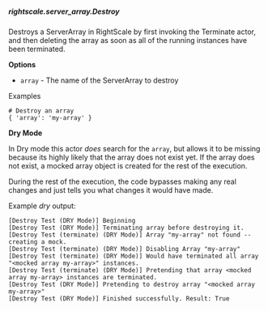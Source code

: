 ##### rightscale.server_array.Destroy

Destroys a ServerArray in RightScale by first invoking the Terminate actor, and
then deleting the array as soon as all of the running instances have been
terminated.

**Options**

  * `array`     - The name of the ServerArray to destroy

Examples

    # Destroy an array
    { 'array': 'my-array' }

**Dry Mode**

In Dry mode this actor _does_ search for the `array`, but allows it to be
missing because its highly likely that the array does not exist yet. If the
array does not exist, a mocked array object is created for the rest of the
execution.

During the rest of the execution, the code bypasses making any real changes
and just tells you what changes it would have made.

Example _dry_ output:

    [Destroy Test (DRY Mode)] Beginning
    [Destroy Test (DRY Mode)] Terminating array before destroying it.
    [Destroy Test (terminate) (DRY Mode)] Array "my-array" not found -- creating a mock.
    [Destroy Test (terminate) (DRY Mode)] Disabling Array "my-array"
    [Destroy Test (terminate) (DRY Mode)] Would have terminated all array "<mocked array my-array>" instances.
    [Destroy Test (terminate) (DRY Mode)] Pretending that array <mocked array my-array> instances are terminated.
    [Destroy Test (DRY Mode)] Pretending to destroy array "<mocked array my-array>"
    [Destroy Test (DRY Mode)] Finished successfully. Result: True
